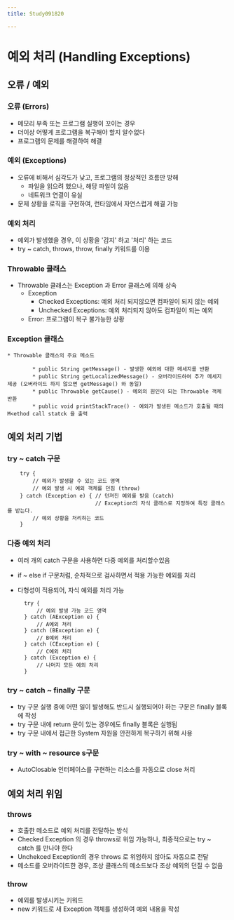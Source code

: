 ```yaml
---
title: Study091820

---
```


# 예외 처리 (Handling Exceptions)

## 오류 / 예외
### 오류 (Errors)
* 메모리 부족 또는 프로그램 실행이 꼬이는 경우
* 더이상 어떻게 프로그램을 복구해야 할지 알수없다
* 프로그램의 문제를 해결하여 해결 

### 예외 (Exceptions)
* 오류에 비해서 심각도가 낮고, 프로그램의 정상적인 흐름만 방해
    * 파일을 읽으려 했으나, 해당 파일이 없음
    * 네트워크 연결이 유실
* 문제 상황을 로직을 구현하여, 런타임에서 자연스럽게 해결 가능     
 
### 예외 처리
* 예외가 발생했을 경우, 이 상황을 '감지' 하고 '처리' 하는 코드
* try ~ catch, throws, throw, finally 키워드를 이용

### Throwable 클래스
* Throwable 클래스는 Exception 과 Error 클래스에 의해 상속
    * Exception
        * Checked Exceptions: 예외 처리 되지않으면 컴파일이 되지 않는 예외
        * Unchecked Exceptions: 예외 처리되지 않아도 컴파일이 되는 예외
    * Error: 프로그램이 복구 불가능한 상황   
    
### Exception 클래스
    * Throwable 클래스의 주요 메소드
    
            * public String getMessage() - 발생한 예외에 대한 메세지를 반환 
            * public String getLocalizedMessage() - 오버라이드하여 추가 메세지 제공 (오버라이드 하지 않으면 getMessage() 와 동일)
            * public Throwable getCause() - 예외의 원인이 되는 Throwable 객체 반환
            * public void printStackTrace() - 예외가 발생된 메소드가 호출될 때의 M<ethod call statck 을 출력 
## 예외 처리 기법
### try ~ catch 구문

        try {
            // 예외가 발생할 수 있는 코드 영역
            // 예외 발생 시 예외 객체를 던짐 (throw)
        } catch (Exception e) { // 던져진 예외를 받음 (catch)
                                // Exception의 자식 클래스로 지정하여 특정 클래스를 받는다.
            // 예외 상황을 처리하는 코드
        }
        
### 다중 예외 처리
* 여러 개의 catch 구문을 사용하면 다중 예외를 처리할수있음
* if ~ else if 구문처럼, 순차적으로 검사하면서 적용 가능한 예외를 처리
* 다형성이 적용되어, 자식 예외를 처리 가능  

        try {
            // 예외 발생 가능 코드 영역
        } catch (AException e) {
            // A예외 처리
        } catch (BException e) {
            // B예외 처리
        } catch (CException e) {
            // C예외 처리
        } catch (Exception e) {
            // 나머지 모든 예외 처리
        }
        
### try ~ catch ~ finally 구문
*  try 구문 실행 중에 어떤 일이 발생해도 반드시 실행되어야 하는 구문은 finally 블록에 작성
*  try 구문 내에 return 문이 있는 경우에도 finally 블록은 실행됨
* try 구문 내에서 접근한 System 자원을 안전하게 복구하기 위해 사용          
     
### try ~ with ~ resource s구문
* AutoClosable 인터페이스를 구현하는 리소스를 자동으로  close 처리

## 예외 처리 위임
### throws
* 호출한 메소드로 예외 처리를 전달하는 방식
* Checked Exception 의 경우 throws로 위임 가능하나, 최종적으로는 try ~ catch 를 만나야 한다 
* Unchekced Exception의 경우 throws 로 위엄하지 않아도 자동으로 전달 
* 메소드를 오버라이드한 경우, 조상 클래스의 메소드보다 조상 예외의 던질 수 없음

### throw
* 예외를 발생시키는 키워드
* new 키워드로 새 Exception 객체를 생성하여 예외 내용을 작성 